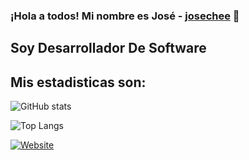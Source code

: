 ### ¡Hola a todos! Mi nombre es José - [josechee](https://www.linkedin.com/in/josechee/) 👋

## Soy Desarrollador De Software

## Mis estadisticas son:

![GitHub stats](https://github-readme-stats.vercel.app/api?username=josechee&show_icons=true&theme=nord)


![Top Langs](https://github-readme-stats.vercel.app/api/top-langs/?username=josechee&show_icons=true&theme=nord)  

[![Website](https://img.shields.io/website?style=plastic&up_message=Ver&url=https%3A%2F%2Fwww.linkedin.com%2Fin%2Fjosechee%2F)](https://www.linkedin.com/in/josechee/)

